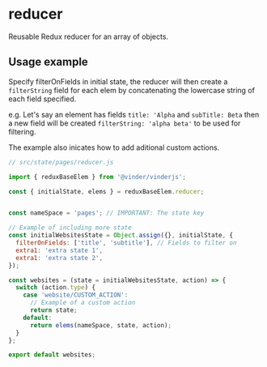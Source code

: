 # reducer

Reusable Redux reducer for an array of objects.

## Usage example

Specify filterOnFields in initial state, the reducer will then create a `filterString` field for each elem by concatenating the lowercase string of each field specified.

e.g. Let's say an element has fields `title: 'Alpha` and `subTitle: Beta` then a new field will be created `filterString: 'alpha beta'` to be used for filtering.

The example also inicates how to add aditional custom actions.

```javascript
// src/state/pages/reducer.js

import { reduxBaseElem } from '@vinder/vinderjs';

const { initialState, elems } = reduxBaseElem.reducer;


const nameSpace = 'pages'; // IMPORTANT: The state key

// Example of including more state
const initialWebsitesState = Object.assign({}, initialState, {
  filterOnFields: ['title', 'subtitle'], // Fields to filter on
  extra1: 'extra state 1',
  extra1: 'extra state 2',
});

const websites = (state = initialWebsitesState, action) => {
  switch (action.type) {
    case 'website/CUSTOM_ACTION':
      // Example of a custom action
      return state;
    default:
      return elems(nameSpace, state, action);
  }
};

export default websites;

```
